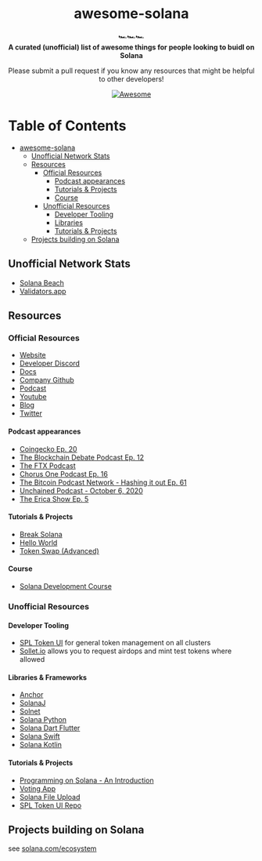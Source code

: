 <h1 align="center">awesome-solana</h1>

<div align="center">
  🏎️🏎️🏎️
</div>

<div align="center">
  <strong>A curated (unofficial) list of awesome things for people looking to buidl on Solana</strong>

  Please submit a pull request if you know any resources that might be helpful to other developers!
</div>

<div align="center">

  [![Awesome](https://awesome.re/badge.svg)](https://awesome.re)
</div>

Table of Contents
=================

   * [awesome-solana](#awesome-solana)
      * [Unofficial Network Stats](#unofficial-network-stats)
      * [Resources](#resources)
         * [Official Resources](#official-resources)
            * [Podcast appearances](#podcast-appearances)
            * [Tutorials &amp; Projects](#tutorials--projects)
            * [Course](#course)
         * [Unofficial Resources](#unofficial-resources)
            * [Developer Tooling](#developer-tooling)
            * [Libraries](#libraries)
            * [Tutorials &amp; Projects](#tutorials--projects-1)
      * [Projects building on Solana](#projects-building-on-solana)

## Unofficial Network Stats
- [Solana Beach](https://solanabeach.io/)
- [Validators.app](https://www.validators.app/)

## Resources

### Official Resources
- [Website](https://solana.com)
- [Developer Discord](https://discord.com/invite/pquxPsq)
- [Docs](https://docs.solana.com)
- [Company Github](https://github.com/solana-labs)
- [Podcast](https://podcast.solana.com/)
- [Youtube](https://www.youtube.com/c/Solanalabs)
- [Blog](https://medium.com/solana-labs)
- [Twitter](https://twitter.com/solana)

#### Podcast appearances
- [Coingecko Ep. 20](https://podcast.coingecko.com/719703/5526409-building-the-fastest-lowest-latency-blockchain-with-anatoly-yakovenko-founder-and-ceo-at-solana-ep-20?utm_source=twitter&utm_campaign=Podcast%2B&utm_medium=social&utm_term=20&0=)
- [The Blockchain Debate Podcast Ep. 12](https://www.buzzsprout.com/767033/4648859-motion-scalability-is-impossible-without-sharding-and-layer-2-solutions-georgios-konstantopoulos-vs-anatoly-yakovenko-cohost-tarun-chitra)
- [The FTX Podcast](https://youtu.be/y5RYRVeN-C4)
- [Chorus One Podcast Ep. 16](https://www.stitcher.com/podcast/chorus-one-podcast/e/64417309?autoplay=false)
- [The Bitcoin Podcast Network - Hashing it out Ep. 61](https://www.stitcher.com/podcast/the-bitcoin-podcast/e/64176232)
- [Unchained Podcast - October 6, 2020](https://unchainedpodcast.com/can-solana-seize-marketshare-from-ethereum-with-serum/)
- [The Erica Show Ep. 5](https://youtu.be/wYCZBG9JXVk)

#### Tutorials & Projects
- [Break Solana](https://github.com/solana-labs/break)
- [Hello World](https://github.com/solana-labs/example-helloworld)
- [Token Swap (Advanced)](https://github.com/solana-labs/solana-program-library/tree/master/token-swap)

#### Course
- [Solana Development Course](https://github.com/Unboxed-Software/solana-course)

### Unofficial Resources

#### Developer Tooling
- [SPL Token UI](https://spl-token-ui.com) for general token management on all clusters
- [Sollet.io](https://sollet.io) allows you to request airdops and mint test tokens where allowed

#### Libraries & Frameworks
- [Anchor](https://github.com/project-serum/anchor)
- [SolanaJ](https://github.com/p2p-org/solanaj)
- [Solnet](https://github.com/bmresearch/Solnet)
- [Solana Python](https://pypi.org/project/solana/)
- [Solana Dart Flutter](https://github.com/cryptoplease/dart-solana-lib)
- [Solana Swift](https://github.com/ajamaica/Solana.Swift)
- [Solana Kotlin](https://github.com/ajamaica/Solana.kt)

#### Tutorials & Projects
- [Programming on Solana - An Introduction](https://paulx.dev/blog/2021/01/14/programming-on-solana-an-introduction/)
- [Voting App](https://medium.com/@smith_10562/a-simple-solana-dapp-tutorial-6dedbdf65444)
- [Solana File Upload](https://github.com/mcf-rocks/solana-upload)
- [SPL Token UI Repo](https://github.com/paul-schaaf/spl-token-ui)

## Projects building on Solana
see [solana.com/ecosystem](https://www.solana.com/ecosystem)
